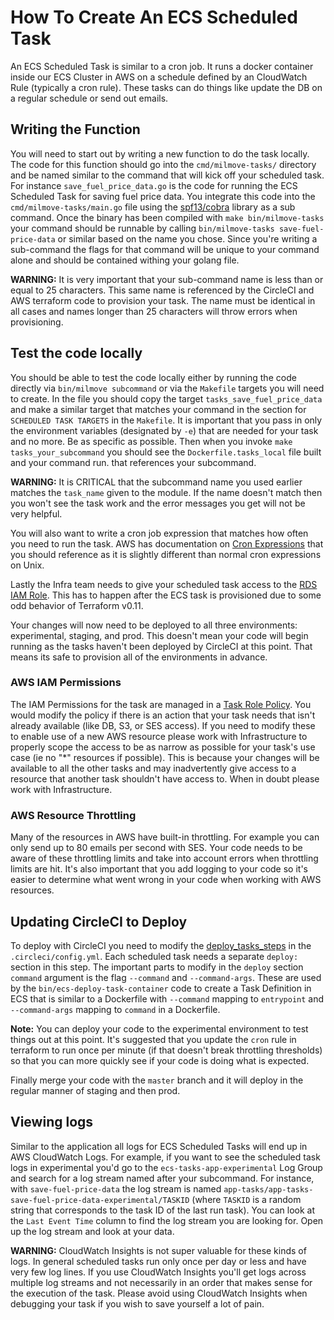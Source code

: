 # How To Create An ECS Scheduled Task

An ECS Scheduled Task is similar to a cron job. It runs a docker container inside our ECS Cluster in AWS on a
schedule defined by an CloudWatch Rule (typically a cron rule). These tasks can do things like update the DB on a
regular schedule or send out emails.

## Writing the Function

You will need to start out by writing a new function to do the task locally. The code for this function
should go into the `cmd/milmove-tasks/` directory and be named similar to the command that will kick off your
scheduled task. For instance `save_fuel_price_data.go` is the code for running the ECS Scheduled Task for
saving fuel price data. You integrate this code into the `cmd/milmove-tasks/main.go` file using the
[spf13/cobra](github.com/spf13/cobra) library as a sub command. Once the binary has been compiled with
`make bin/milmove-tasks` your command should be runnable by calling `bin/milmove-tasks save-fuel-price-data` or
similar based on the name you chose.  Since you're writing a sub-command the flags for that command will be
unique to your command alone and should be contained withing your golang file.

**WARNING:** It is very important that your sub-command name is less than or equal to 25 characters. This same name
is referenced by the CircleCI and AWS terraform code to provision your task. The name must be identical in all
cases and names longer than 25 characters will throw errors when provisioning.

## Test the code locally

You should be able to test the code locally either by running the code directly via `bin/milmove subcommand` or
via the `Makefile` targets you will need to create. In the file you should copy the target `tasks_save_fuel_price_data`
and make a similar target that matches your command in the section for `SCHEDULED TASK TARGETS` in the `Makefile`.
It is important that you pass in only the environment variables (designated by `-e`) that are needed for your task
and no more. Be as specific as possible. Then when you invoke `make tasks_your_subcommand` you should see the
`Dockerfile.tasks_local` file built and your command run.
that references your subcommand.

**WARNING:** It is CRITICAL that the subcommand name you used earlier matches the `task_name` given to the module.
If the name doesn't match then you won't see the task work and the error messages you get will not be very helpful.

You will also want to write a cron job expression that matches how often you need to run the task. AWS has documentation
on [Cron Expressions](https://docs.aws.amazon.com/AmazonCloudWatch/latest/events/ScheduledEvents.html#CronExpressions) that
you should reference as it is slightly different than normal cron expressions on Unix.

Lastly the Infra team needs to give your scheduled task access to the [RDS IAM Role](https://github.com/transcom/ppp-infra/blob/6e57f84b937376a1a5f4556869304ed81f453ef4/modules/aws-app-environment/main.tf#L213-L216). This has to happen after the ECS task is provisioned due to some odd behavior
of Terraform v0.11.

Your changes will now need to be deployed to all three environments: experimental, staging, and prod. This doesn't mean
your code will begin running as the tasks haven't been deployed by CircleCI at this point. That means its safe to provision
all of the environments in advance.

### AWS IAM Permissions

The IAM Permissions for the task are managed in a [Task Role Policy](https://github.com/transcom/ppp-infra/blob/6e57f84b937376a1a5f4556869304ed81f453ef4/modules/aws-app-environment/ecs-scheduled-task/main.tf#L149-L200).
You would modify the policy if there is an action that your task needs that isn't already available (like DB, S3, or
SES access). If you need to modify these to enable use of a new AWS resource please work with Infrastructure to
properly scope the access to be as narrow as possible for your task's use case (ie no "*" resources if possible).
This is because your changes will be available to all the other tasks and may inadvertently give access to a resource
that another task shouldn't have access to.  When in doubt please work with Infrastructure.

### AWS Resource Throttling

Many of the resources in AWS have built-in throttling. For example you can only send up to 80 emails per second with
SES. Your code needs to be aware of these throttling limits and take into account errors when throttling limits are
hit. It's also important that you add logging to your code so it's easier to determine what went wrong in your code
when working with AWS resources.

## Updating CircleCI to Deploy

To deploy with CircleCI you need to modify the [deploy_tasks_steps](https://github.com/transcom/mymove/blob/d676b217ea67dfd893d770a77bb9e2d898d0b891/.circleci/config.yml#L89-L98)
in the `.circleci/config.yml`. Each scheduled task needs a separate `deploy:` section in this step. The important
parts to modify in the `deploy` section `command` argument is the flag `--command` and `--command-args`. These are
used by the `bin/ecs-deploy-task-container` code to create a Task Definition in ECS that is similar to a Dockerfile
with `--command` mapping to `entrypoint` and `--command-args` mapping to `command` in a Dockerfile.

**Note:** You can deploy your code to the experimental environment to test things out at this point. It's suggested that
you update the `cron` rule in terraform to run once per minute (if that doesn't break throttling thresholds) so that you
can more quickly see if your code is doing what is expected.

Finally merge your code with the `master` branch and it will deploy in the regular manner of staging and then prod.

## Viewing logs

Similar to the application all logs for ECS Scheduled Tasks will end up in AWS CloudWatch Logs.  For example,
if you want to see the scheduled task logs in experimental you'd go to the `ecs-tasks-app-experimental` Log Group
and search for a log stream named after your subcommand. For instance, with `save-fuel-price-data` the log stream is
named `app-tasks/app-tasks-save-fuel-price-data-experimental/TASKID` (where `TASKID` is a random string that
corresponds to the task ID of the last run task). You can look at the `Last Event Time` column to find the log
stream you are looking for. Open up the log stream and look at your data.

**WARNING:** CloudWatch Insights is not super valuable for these kinds of logs. In general scheduled tasks run only
once per day or less and have very few log lines. If you use CloudWatch Insights you'll get logs across multiple
log streams and not necessarily in an order that makes sense for the execution of the task. Please avoid using
CloudWatch Insights when debugging your task if you wish to save yourself a lot of pain.
